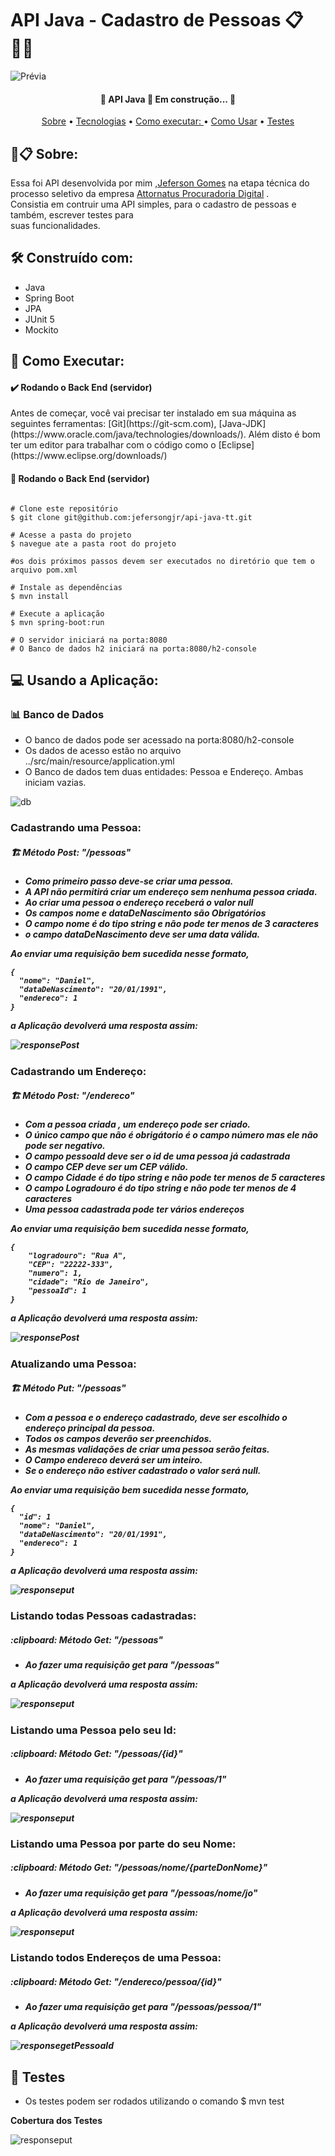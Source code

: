 # API Java - Cadastro de Pessoas 📋 👱‍♀️

![Prévia](https://github.com/jefersongjr/api-java-tt/blob/main/api-java-tt/src/images/1%200-Hyu03i97pVH5TCwlscAg.png)
<h4 align="center"> 
	🚧  API Java 🚀 Em construção...  🚧
</h4>

<p align="center">
 <a href="#sobre">Sobre</a> • 
 <a href="#ferramentas">Tecnologias</a> • 
 <a href="#requisitos">Como executar: </a> • 
 <a href="#instrucoes">Como Usar</a> • 
 <a href="#testes">Testes</a>
</p>

<h2 id="sobre"> 🚀📋 Sobre: </h2>

Essa foi API desenvolvida por mim ,[Jeferson Gomes](https://www.linkedin.com/in/jefersongjr/)
na etapa técnica do processo seletivo da empresa [Attornatus Procuradoria Digital](https://www.linkedin.com/company/attornatus-procuradoria-digital/) . <br>
Consistia em contruir uma API simples, para o cadastro de pessoas e também, escrever testes para<br>
suas funcionalidades.

<h2 id="ferramentas"> 🛠️ Construído com: </h2>

* Java
* Spring Boot
* JPA
* JUnit 5
* Mockito

<h2 id="requisitos"> 📖 Como Executar: </h2>

<h4> ✔️ Rodando o Back End (servidor)</h4>
Antes de começar, você vai precisar ter instalado em sua máquina as seguintes ferramentas:
[Git](https://git-scm.com), [Java-JDK](https://www.oracle.com/java/technologies/downloads/). 
Além disto é bom ter um editor para trabalhar com o código como o [Eclipse](https://www.eclipse.org/downloads/)

<h4> 🎲 Rodando o Back End (servidor)</h4>

```

# Clone este repositório
$ git clone git@github.com:jefersongjr/api-java-tt.git

# Acesse a pasta do projeto
$ navegue ate a pasta root do projeto

#os dois próximos passos devem ser executados no diretório que tem o arquivo pom.xml

# Instale as dependências
$ mvn install

# Execute a aplicação
$ mvn spring-boot:run

# O servidor iniciará na porta:8080
# O Banco de dados h2 iniciará na porta:8080/h2-console

```
<h2 id="instrucoes"> 💻 Usando a Aplicação: </h2>

<h3> 📊 Banco de Dados </h3>

- O banco de dados pode ser acessado na porta:8080/h2-console 
- Os dados de acesso estão no arquivo ../src/main/resource/application.yml
- O Banco de dados tem duas entidades: Pessoa e Endereço. Ambas iniciam vazias.

![db](https://github.com/jefersongjr/api-java-tt/blob/main/api-java-tt/src/images/db.jpg)

<h3> Cadastrando uma Pessoa: </h3>

<h5> 🏗️ Método Post: "/pessoas" <h5>	
	
- Como primeiro passo deve-se criar uma pessoa.
- A API não permitirá criar um endereço sem nenhuma pessoa criada.
- Ao criar uma pessoa o endereço receberá o valor **null**
- Os campos nome e dataDeNascimento são **Obrigatórios**
- O campo nome é do tipo string e não pode ter menos de 3 caracteres
- o campo dataDeNascimento deve ser uma data válida.

 Ao enviar uma requisição bem sucedida nesse formato,				
```
{
  "nome": "Daniel",
  "dataDeNascimento": "20/01/1991",
  "endereco": 1
}

```
a Aplicação devolverá uma resposta assim: 
				
![responsePost](https://github.com/jefersongjr/api-java-tt/blob/main/api-java-tt/src/images/repostaPost.jpg)

	
<h3> Cadastrando um Endereço: </h3>

<h5> 🏗️ Método Post: "/endereco" <h5>
	
- Com a pessoa criada , um endereço pode ser criado.
- O único campo que não é obrigátorio é o campo número mas ele não pode ser negativo.
- O campo pessoaId deve ser o id de uma pessoa já cadastrada
- O campo CEP deve ser um CEP válido.
- O campo Cidade é do tipo string e não pode ter menos de 5 caracteres
- O campo Logradouro é do tipo string e não pode ter menos de 4 caracteres
- Uma pessoa cadastrada pode ter vários endereços

	
 Ao enviar uma requisição bem sucedida nesse formato,				
```
{
    "logradouro": "Rua A",
    "CEP": "22222-333",
    "numero": 1,
    "cidade": "Rio de Janeiro",
    "pessoaId": 1
}

```
a Aplicação devolverá uma resposta assim:

![responsePost](https://github.com/jefersongjr/api-java-tt/blob/main/api-java-tt/src/images/reponsePost2.jpg)

<h3> Atualizando uma Pessoa: </h3>

<h5> 🏗️ Método Put: "/pessoas" <h5>	
	
- Com a pessoa e o endereço cadastrado, deve ser escolhido o endereço principal da pessoa.
- Todos os campos deverão ser preenchidos.
- As mesmas validações de criar uma pessoa serão feitas.
- O Campo endereco deverá ser um inteiro.
- Se o endereço não estiver cadastrado o valor será null.
	
 Ao enviar uma requisição bem sucedida nesse formato,				
```
{
  "id": 1
  "nome": "Daniel",
  "dataDeNascimento": "20/01/1991",
  "endereco": 1
}

```
a Aplicação devolverá uma resposta assim: 

![responseput](https://github.com/jefersongjr/api-java-tt/blob/main/api-java-tt/src/images/responsePut.jpg)


<h3> Listando todas Pessoas cadastradas: </h3>

<h5> :clipboard: Método Get: "/pessoas" <h5>

- Ao fazer uma requisição get para "/pessoas"

a Aplicação devolverá uma resposta assim: 

![responseput](https://github.com/jefersongjr/api-java-tt/blob/main/api-java-tt/src/images/responseGet.jpg)


<h3> Listando uma Pessoa pelo seu Id: </h3>

<h5> :clipboard: Método Get: "/pessoas/{id}" <h5>

- Ao fazer uma requisição get para "/pessoas/1"

a Aplicação devolverá uma resposta assim: 

![responseput](https://github.com/jefersongjr/api-java-tt/blob/main/api-java-tt/src/images/resposeGetID.jpg)



<h3> Listando uma Pessoa por parte do seu Nome: </h3>

<h5> :clipboard: Método Get: "/pessoas/nome/{parteDonNome}" <h5>

- Ao fazer uma requisição get para "/pessoas/nome/jo"

a Aplicação devolverá uma resposta assim: 

![responseput](https://github.com/jefersongjr/api-java-tt/blob/main/api-java-tt/src/images/responseGetNome.jpg)


<h3> Listando todos Endereços de uma Pessoa: </h3>

<h5> :clipboard: Método Get: "/endereco/pessoa/{id}" <h5>

- Ao fazer uma requisição get para "/pessoas/pessoa/1"

a Aplicação devolverá uma resposta assim: 

![responsegetPessoaId](https://github.com/jefersongjr/api-java-tt/blob/main/api-java-tt/src/images/getEnderecoPessoaId.jpg)

<h2 id="testes"> 🧪 Testes </h2>
	
- Os testes podem ser rodados utilizando o comando $ mvn test
	
**Cobertura dos Testes**

![responseput](https://github.com/jefersongjr/api-java-tt/blob/main/api-java-tt/src/images/testCoverage.jpg)


	
